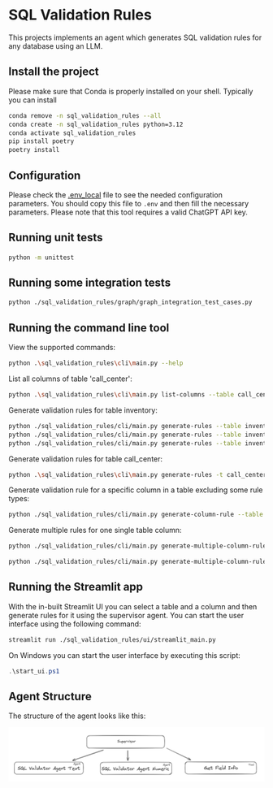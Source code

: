 # SQL Validation Rules

This projects implements an agent which generates SQL validation rules for any database using an LLM.

## Install the project

Please make sure that Conda is properly installed on your shell. Typically you can install

```bash
conda remove -n sql_validation_rules --all
conda create -n sql_validation_rules python=3.12
conda activate sql_validation_rules
pip install poetry
poetry install
```

## Configuration

Please check the [.env_local](.env_local) file to see the needed configuration parameters. 
You should copy this file to `.env` and then fill the necessary parameters. Please note that this tool requires a valid ChatGPT API key.

## Running unit tests

```bash
python -m unittest
```

## Running some integration tests

```bash
python ./sql_validation_rules/graph/graph_integration_test_cases.py
```

## Running the command line tool

View the supported commands:

```bash
python .\sql_validation_rules\cli\main.py --help
```

List all columns of table 'call_center':

```bash
python .\sql_validation_rules\cli\main.py list-columns --table call_center
```

Generate validation rules for table inventory:

```bash
python ./sql_validation_rules/cli/main.py generate-rules --table inventory -f inventory.txt
python ./sql_validation_rules/cli/main.py generate-rules --table inventory -f inventory.txt --hide_steps
python ./sql_validation_rules/cli/main.py generate-rules --table inventory -f inventory.txt --hide_steps --count 2
```

Generate validation rules for table call_center:

```bash
python .\sql_validation_rules\cli\main.py generate-rules -t call_center -f call_center.txt
```

Generate validation rule for a specific column in a table excluding some rule types:

```bash
python ./sql_validation_rules/cli/main.py generate-column-rule --table call_center -c cc_call_center_sk -e "Data Type Validation, Validation SQL"
```

Generate multiple rules for one single table column:

```bash
python ./sql_validation_rules/cli/main.py generate-multiple-column-rules --table call_center -c cc_call_center_sk --count 4 -f call_center_cc_call_center_sk.md
```

```bash
python ./sql_validation_rules/cli/main.py generate-multiple-column-rules --table call_center -c cc_city --count 3 -f call_center_cc_city.txt
```

## Running the Streamlit app

With the in-built Streamlit UI you can select a table and a column and then generate rules for it using the supervisor agent.
You can start the user interface using the following command:

```bash
streamlit run ./sql_validation_rules/ui/streamlit_main.py
```

On Windows you can start the user interface by executing this script:

```ps1
.\start_ui.ps1
```

## Agent Structure

The structure of the agent looks like this:

![Supervisor agent with two agents and tool](docs/supervisor_agent.png "Supervisor agent structure")